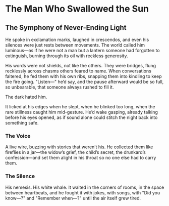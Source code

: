 # The Man Who Swallowed the Sun

## The Symphony of Never-Ending Light

He spoke in exclamation marks, laughed in crescendos, and even his silences were just rests between movements. The world called him luminous—as if he were not a man but a lantern someone had forgotten to extinguish, burning through its oil with reckless generosity.

His words were not shields, not like the others. They were bridges, flung recklessly across chasms others feared to name. When conversations faltered, he fed them with his own ribs, snapping them into kindling to keep the fire going. "Listen—" he’d say, and the pause afterward would be so full, so unbearable, that someone always rushed to fill it.

The dark hated him.

It licked at his edges when he slept, when he blinked too long, when the rare stillness caught him mid-gesture. He’d wake gasping, already talking before his eyes opened, as if sound alone could stitch the night back into something safe.

### The Voice

A live wire, buzzing with stories that weren’t his. He collected them like fireflies in a jar—the widow’s grief, the child’s secret, the drunkard’s confession—and set them alight in his throat so no one else had to carry them.

### The Silence 

His nemesis. His white whale. It waited in the corners of rooms, in the space between heartbeats, and he fought it with jokes, with songs, with "Did you know—?" and "Remember when—?" until the air itself grew tired.
